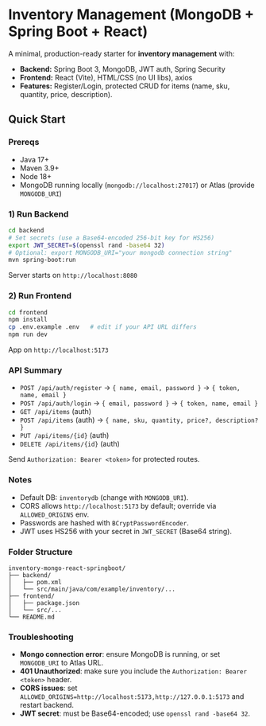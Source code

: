 # Inventory Management (MongoDB + Spring Boot + React)

A minimal, production-ready starter for **inventory management** with:
- **Backend:** Spring Boot 3, MongoDB, JWT auth, Spring Security
- **Frontend:** React (Vite), HTML/CSS (no UI libs), axios
- **Features:** Register/Login, protected CRUD for items (name, sku, quantity, price, description).

## Quick Start

### Prereqs
- Java 17+
- Maven 3.9+
- Node 18+
- MongoDB running locally (`mongodb://localhost:27017`) or Atlas (provide `MONGODB_URI`)

### 1) Run Backend

```bash
cd backend
# Set secrets (use a Base64-encoded 256-bit key for HS256)
export JWT_SECRET=$(openssl rand -base64 32)
# Optional: export MONGODB_URI="your mongodb connection string"
mvn spring-boot:run
```

Server starts on `http://localhost:8080`

### 2) Run Frontend

```bash
cd frontend
npm install
cp .env.example .env   # edit if your API URL differs
npm run dev
```
App on `http://localhost:5173`

### API Summary

- `POST /api/auth/register` → `{ name, email, password }` → `{ token, name, email }`
- `POST /api/auth/login` → `{ email, password }` → `{ token, name, email }`
- `GET /api/items` (auth)
- `POST /api/items` (auth) → `{ name, sku, quantity, price?, description? }`
- `PUT /api/items/{id}` (auth)
- `DELETE /api/items/{id}` (auth)

Send `Authorization: Bearer <token>` for protected routes.

### Notes
- Default DB: `inventorydb` (change with `MONGODB_URI`).
- CORS allows `http://localhost:5173` by default; override via `ALLOWED_ORIGINS` env.
- Passwords are hashed with `BCryptPasswordEncoder`.
- JWT uses HS256 with your secret in `JWT_SECRET` (Base64 string).

### Folder Structure

```
inventory-mongo-react-springboot/
├── backend/
│   ├── pom.xml
│   └── src/main/java/com/example/inventory/...
├── frontend/
│   ├── package.json
│   └── src/...
└── README.md
```

### Troubleshooting
- **Mongo connection error**: ensure MongoDB is running, or set `MONGODB_URI` to Atlas URL.
- **401 Unauthorized**: make sure you include the `Authorization: Bearer <token>` header.
- **CORS issues**: set `ALLOWED_ORIGINS=http://localhost:5173,http://127.0.0.1:5173` and restart backend.
- **JWT secret**: must be Base64-encoded; use `openssl rand -base64 32`.
```

